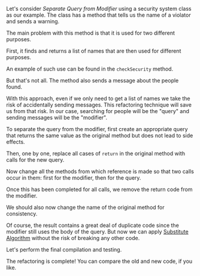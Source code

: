 Let's consider <i>Separate Query from Modifier</i> using a security system class as our example. The class has a method that tells us the name of a violator and sends a warning.

The main problem with this method is that it is used for two different purposes.

First, it finds and returns a list of names that are then used for different purposes.

An example of such use can be found in the <code>checkSecurity</code> method.

But that's not all. The method also sends a message about the people found.

With this approach, even if we only need to get a list of names we take the risk of accidentally sending messages. This refactoring technique will save us from that risk. In our case, searching for people will be the "query" and sending messages will be the "modifier".

To separate the query from the modifier, first create an appropriate query that returns the same value as the original method but does not lead to side effects.

Then, one by one, replace all cases of <code>return</code> in the original method with calls for the new query.

Now change all the methods from which reference is made so that two calls occur in them: first for the modifier, then for the query.

Once this has been completed for all calls, we remove the return code from the modifier.

We should also now change the name of the original method for consistency.

Of course, the result contains a great deal of duplicate code since the modifier still uses the body of the query. But now we can apply <a href="/substitute-algorithm">Substitute Algorithm</a> without the risk of breaking any other code.

Let's perform the final compilation and testing.

The refactoring is complete! You can compare the old and new code, if you like.